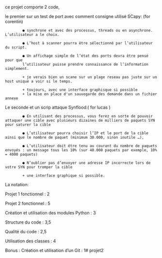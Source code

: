 ce projet comporte 2 code, 


le premier sur un test de port avec comment consigne utilisé SCapy: (for corentin)

            ● synchrone et avec des processus, threads ou en asynchrone. L’utilisateur a le choix.

            ● L’host à scanner pourra être sélectionné par l’utilisateur du script.

            ● Un affichage simple de l’état des ports devra être pensé pour que 
            l’utilisateur puisse prendre connaissance de l’information simplement.

            + je verais bien un scane sur un plage reseau pas juste sur un host unique a voir si le temps. 
            
            + toujours, avec une interface graphisque si possible
            + la mise en place d'un sauvegarde des demande dans un fichier annexe


Le seconde et un scrip attaque Synflood:( for lucas )

            ● En utilisant des processus, vous ferez en sorte de pouvoir attaquer une cible avec plusieurs dizaines de milliers de paquets SYN pour saturer la cible

            ● L’utilisateur pourra choisir l’IP et le port de la cible ainsi que le nombre de paquet (minimum 30.000, sinon inutile …), 

            ● L’utilisateur doit être tenu au courant du nombre de paquets envoyés : un message tous les 10% (sur 40.000 paquets par exemple, 10% = 4000 paquets)

            ● N’oublier pas d’envoyer une adresse IP incorrecte lors de votre SYN pour tromper la cible

            + une interface graphique si possible.
            
La notation: 

Projet 1 fonctionnel : 2

Projet 2 fonctionnel : 5

Création et utilisation des modules Python : 3

Structure du code : 3,5

Qualité du code : 2,5

Utilisation des classes : 4

Bonus : Création et utilisation d’un Git : 1# projet2
